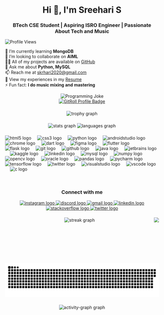 ###
<h1 align="center">Hi 👋, I'm Sreehari S</h1>
<h3 align="center">BTech CSE Student | Aspiring ISRO Engineer | Passionate About Tech and Music</h3>

![Profile Views](https://komarev.com/ghpvc/?username=urbanxtreme&label=Profile%20Views&color=blueviolet&style=plastic)

<p align="left">
  🌱 I’m currently learning <strong>MongoDB</strong><br>
  👯 I’m looking to collaborate on <strong>AIML</strong><br>
  👨‍💻 All of my projects are available on <a href="https://github.com/urbanxtreme">GitHub</a><br>
  💬 Ask me about <strong>Python, MySQL</strong><br>
  📫 Reach me at <a href="mailto:skrhari2020@gmail.com">skrhari2020@gmail.com</a><br>
  📄 View my experiences in my <a href="https://1drv.ms/b/c/93d2ec1b295f6d10/AUFtTXmI_d5AjKt-vnDTbxo?e=FnzezU">Resume</a><br>
  ⚡ Fun fact: <strong>I do music mixing and mastering</strong>
</p>

<div align="center">
  <img src="https://readme-jokes.vercel.app/api" alt="Programming Joke" />
</div>
<div align="center">
  <a href="https://gitroll.io/profile/uKhZAlWqAIKhfKFjzJ14NnjtuLls2" target="_blank">
    <img src="https://gitroll.io/api/badges/profiles/v1/uKhZAlWqAIKhfKFjzJ14NnjtuLls2?theme=solarizedLight" alt="GitRoll Profile Badge" width="600" height="350" />
  </a>
</div>

###

<div align="center">
  <img src="https://github-profile-trophy.vercel.app?username=urbanxtreme&theme=dracula&column=-1&row=1&margin-w=8&margin-h=8&no-bg=false&no-frame=false&order=4" height="150" alt="trophy graph" />
</div>

###

<div align="center">
  <img src="https://github-readme-stats.vercel.app/api?username=urbanxtreme&hide_title=false&show_icons=true&include_all_commits=true&count_private=false&disable_animations=false&theme=dracula&locale=en&hide_border=false" height="170" alt="stats graph" />
  <img src="https://github-readme-stats.vercel.app/api/top-langs?username=urbanxtreme&locale=en&hide_title=false&layout=compact&card_width=320&langs_count=5&theme=dracula&hide_border=false" height="170" alt="languages graph" />
</div>

###

<div align="left">
  <img src="https://cdn.jsdelivr.net/gh/devicons/devicon/icons/html5/html5-original.svg" height="40" alt="html5 logo" />
  <img width="12" />
  <img src="https://cdn.jsdelivr.net/gh/devicons/devicon/icons/css3/css3-original.svg" height="40" alt="css3 logo" />
  <img width="12" />
  <img src="https://cdn.jsdelivr.net/gh/devicons/devicon/icons/python/python-original.svg" height="40" alt="python logo" />
  <img width="12" />
  <img src="https://cdn.jsdelivr.net/gh/devicons/devicon/icons/androidstudio/androidstudio-original.svg" height="40" alt="androidstudio logo" />
  <img width="12" />
  <img src="https://cdn.jsdelivr.net/gh/devicons/devicon/icons/chrome/chrome-original.svg" height="40" alt="chrome logo" />
  <img width="12" />
  <img src="https://cdn.jsdelivr.net/gh/devicons/devicon/icons/dart/dart-original.svg" height="40" alt="dart logo" />
  <img width="12" />
  <img src="https://cdn.jsdelivr.net/gh/devicons/devicon/icons/figma/figma-original.svg" height="40" alt="figma logo" />
  <img width="12" />
  <img src="https://cdn.jsdelivr.net/gh/devicons/devicon/icons/flutter/flutter-original.svg" height="40" alt="flutter logo" />
  <img width="12" />
  <img src="https://cdn.jsdelivr.net/gh/devicons/devicon/icons/flask/flask-original.svg" height="40" alt="flask logo" />
  <img width="12" />
  <img src="https://cdn.jsdelivr.net/gh/devicons/devicon/icons/git/git-original.svg" height="40" alt="git logo" />
  <img width="12" />
  <img src="https://cdn.jsdelivr.net/gh/devicons/devicon/icons/github/github-original.svg" height="40" alt="github logo" />
  <img width="12" />
  <img src="https://cdn.jsdelivr.net/gh/devicons/devicon/icons/java/java-original.svg" height="40" alt="java logo" />
  <img width="12" />
  <img src="https://cdn.jsdelivr.net/gh/devicons/devicon/icons/jetbrains/jetbrains-original.svg" height="40" alt="jetbrains logo" />
  <img width="12" />
  <img src="https://cdn.jsdelivr.net/gh/devicons/devicon/icons/kaggle/kaggle-original.svg" height="40" alt="kaggle logo" />
  <img width="12" />
  <img src="https://cdn.jsdelivr.net/gh/devicons/devicon/icons/linkedin/linkedin-original.svg" height="40" alt="linkedin logo" />
  <img width="12" />
  <img src="https://cdn.jsdelivr.net/gh/devicons/devicon/icons/mysql/mysql-original.svg" height="40" alt="mysql logo" />
  <img width="12" />
  <img src="https://cdn.jsdelivr.net/gh/devicons/devicon/icons/numpy/numpy-original.svg" height="40" alt="numpy logo" />
  <img width="12" />
  <img src="https://cdn.jsdelivr.net/gh/devicons/devicon/icons/opencv/opencv-original.svg" height="40" alt="opencv logo" />
  <img width="12" />
  <img src="https://cdn.jsdelivr.net/gh/devicons/devicon/icons/oracle/oracle-original.svg" height="40" alt="oracle logo" />
  <img width="12" />
  <img src="https://cdn.jsdelivr.net/gh/devicons/devicon/icons/pandas/pandas-original.svg" height="40" alt="pandas logo" />
  <img width="12" />
  <img src="https://cdn.jsdelivr.net/gh/devicons/devicon/icons/pycharm/pycharm-original.svg" height="40" alt="pycharm logo" />
  <img width="12" />
  <img src="https://cdn.jsdelivr.net/gh/devicons/devicon/icons/tensorflow/tensorflow-original.svg" height="40" alt="tensorflow logo" />
  <img width="12" />
  <img src="https://cdn.jsdelivr.net/gh/devicons/devicon/icons/twitter/twitter-original.svg" height="40" alt="twitter logo" />
  <img width="12" />
  <img src="https://cdn.jsdelivr.net/gh/devicons/devicon/icons/visualstudio/visualstudio-plain.svg" height="40" alt="visualstudio logo" />
  <img width="12" />
  <img src="https://cdn.jsdelivr.net/gh/devicons/devicon/icons/vscode/vscode-original.svg" height="40" alt="vscode logo" />
  <img width="12" />
  <img src="https://cdn.jsdelivr.net/gh/devicons/devicon/icons/c/c-original.svg" height="40" alt="c logo" />
</div>
<br><br>

<h3 align="center">Connect with me</h3>
<div align="center">
  <a href="https://www.instagram.com/_srs_hari/" target="_blank">
    <img src="https://raw.githubusercontent.com/maurodesouza/profile-readme-generator/master/src/assets/icons/social/instagram/default.svg" width="48" height="36" alt="instagram logo" />
  </a>
  <a href="https://discord.com/channels/@urbanxtreme_45159" target="_blank">
    <img src="https://raw.githubusercontent.com/maurodesouza/profile-readme-generator/master/src/assets/icons/social/discord/default.svg" width="48" height="36" alt="discord logo" />
  </a>
  <a href="mailto:skrhari2020@gmail.com" target="_blank">
    <img src="https://raw.githubusercontent.com/maurodesouza/profile-readme-generator/master/src/assets/icons/social/gmail/default.svg" width="48" height="36" alt="gmail logo" />
  </a>
  <a href="https://www.linkedin.com/in/sreehari-s-30409a261" target="_blank">
    <img src="https://raw.githubusercontent.com/maurodesouza/profile-readme-generator/master/src/assets/icons/social/linkedin/default.svg" width="48" height="36" alt="linkedin logo" />
  </a>
  <a href="https://stackoverflow.com/users/19115679/urban-xtreme" target="_blank">
    <img src="https://raw.githubusercontent.com/maurodesouza/profile-readme-generator/master/src/assets/icons/social/stackoverflow/default.svg" width="48" height="36" alt="stackoverflow logo" />
  </a>
  <a href="https://x.com/UrbanXtreme_19" target="_blank">
    <img src="https://raw.githubusercontent.com/maurodesouza/profile-readme-generator/master/src/assets/icons/social/twitter/default.svg" width="48" height="36" alt="twitter logo" />
  </a>
</div>

###

<img align="right" height="150" src="https://media.giphy.com/media/qgQUggAC3Pfv687qPC/giphy.gif?cid=ecf05e47iupyiizng0joh68ponxi3q8qulhc613b770zsvgg&ep=v1_gifs_search&rid=giphy.gif&ct=g" />

###

<div align="center">
  <img src="https://streak-stats.demolab.com?user=urbanxtreme&locale=en&mode=daily&theme=dracula&hide_border=false&border_radius=5&order=3" height="150" alt="streak graph" />
</div>

###

<br clear="both">

<img src="https://raw.githubusercontent.com/urbanxtreme/urbanxtreme/output/snake.svg" alt="Snake animation" />

###

<div align="center">
  <img src="https://github-readme-activity-graph.vercel.app/graph?username=urbanxtreme&radius=16&theme=react&area=true&order=5" height="300" alt="activity-graph graph" />
</div>

###
